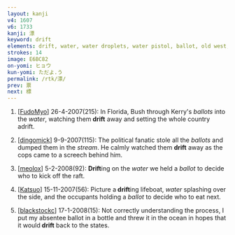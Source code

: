 ```yaml
---
layout: kanji
v4: 1607
v6: 1733
kanji: 漂
keyword: drift
elements: drift, water, water droplets, water pistol, ballot, old west, altar, show, two, small
strokes: 14
image: E6BC82
on-yomi: ヒョウ
kun-yomi: ただよ.う
permalink: /rtk/漂/
prev: 票
next: 標
---
```


1) [<a href="http://kanji.koohii.com/profile/FudoMyo">FudoMyo</a>] 26-4-2007(215): In Florida, Bush through Kerry&#039;s <em>ballots</em> into the <em>water</em>, watching them<strong> drift</strong> away and setting the whole country adrift.

2) [<a href="http://kanji.koohii.com/profile/dingomick">dingomick</a>] 9-9-2007(115): The political fanatic stole all the <em>ballots</em> and dumped them in the <em>stream</em>. He calmly watched them <strong>drift</strong> away as the cops came to a screech behind him.

3) [<a href="http://kanji.koohii.com/profile/meolox">meolox</a>] 5-2-2008(92): <strong>Drift</strong>ing on the <em>water</em> we held a <em>ballot</em> to decide who to kick off the raft.

4) [<a href="http://kanji.koohii.com/profile/Katsuo">Katsuo</a>] 15-11-2007(56): Picture a<strong> drift</strong>ing lifeboat, <em>water</em> splashing over the side, and the occupants holding a <em>ballot</em> to decide who to eat next.

5) [<a href="http://kanji.koohii.com/profile/blackstockc">blackstockc</a>] 17-1-2008(15): Not correctly understanding the process, I put my absentee ballot in a bottle and threw it in the ocean in hopes that it would<strong> drift</strong> back to the states.

